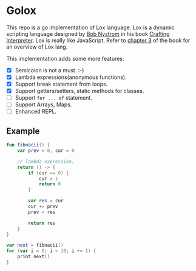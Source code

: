 # Golox
This repo is a go implementation of Lox language. Lox is a dynamic scripting language designed by [Bob Nystrom](https://github.com/munificent) in his book [Crafting Interpreter](http://www.craftinginterpreters.com). Lox is really like JavaScript. Refer to [chapter 3](http://www.craftinginterpreters.com/the-lox-language.html) of the book for an overview of Lox lang.

This implementation adds some more features:

- [x] Semicolon is not a must. :-)
- [x] Lambda expressions(anonymous functions).
- [x] Support break statement from loops.
- [x] Support getters/setters, static methods for classes.
- [ ] Support `for ... of` statement.
- [ ] Support Arrays, Maps.
- [ ] Enhanced REPL.

## Example

```kotlin
fun fibnacii() {
    var prev = 0, cur = 0

    // lambda expression.
    return () -> {
        if (cur == 0) {
            cur = 1
            return 0
        }

        var res = cur
        cur += prev
        prev = res

        return res
    }
}

var next = fibnacii()
for (var i = 0; i < 10; i += 1) {
    print next()
}
```